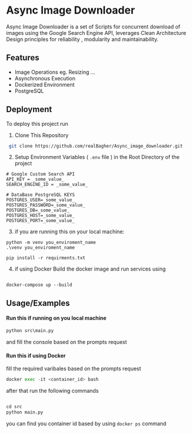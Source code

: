 
# Async Image Downloader

Async Image Downloader is a set of Scripts for concurrent download of  images using the Google Search Engine API, leverages Clean Architecture Design principles for reliability , modularity and maintainability.



## Features

- Image Operations eg. Resizing ...
- Asynchronous Execution
- Dockerized Environment 
- PostgreSQL

## Deployment

To deploy this project run 

1. Clone This Repository 

 ```bash
  git clone https://github.com/realBagher/Async_image_downloader.git
```
2. Setup Environment Variables ( ``` .env ``` file ) in the Root Directory of the project

```
# Google Custom Search API 
API_KEY = _some_value_
SEARCH_ENGINE_ID = _some_value_

# DataBase PostgreSQL KEYS
POSTGRES_USER=_some_value_
POSTGRES_PASSWORD=_some_value_
POSTGRES_DB=_some_value_
POSTGRES_HOST=_some_value_
POSTGRES_PORT=_some_value_

```

3. if you are running this on your local machine:  



```
python -m venv you_enviroment_name
.\venv you_enviroment_name

pip install -r requirments.txt 

```

4. if using Docker 
Build the docker image and run services using 

```

docker-compose up --build

```





## Usage/Examples

#### Run this if running on you local machine 

```python 
python src\main.py 
```
and fill the console based on the prompts request 


#### Run this if using Docker 

fill the required varibales based on the prompts request 

```python 
docker exec -it <container_id> bash
```
after that run the following commands
```python 

cd src
python main.py 

```

you can find you container id based by using ``` docker ps ``` command 